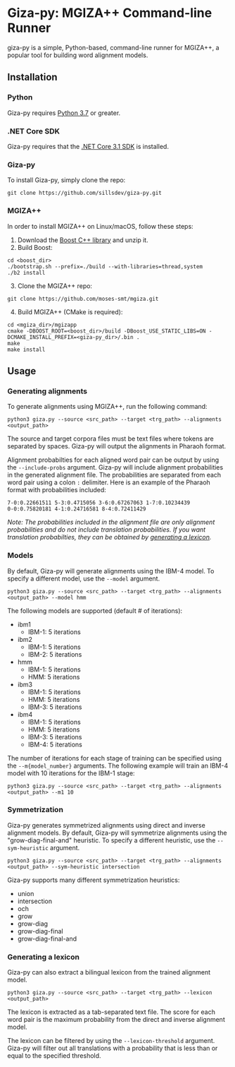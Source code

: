 # Giza-py: MGIZA++ Command-line Runner

giza-py is a simple, Python-based, command-line runner for MGIZA++, a popular tool for building word alignment models.

## Installation

### Python

Giza-py requires [Python 3.7](https://www.python.org/downloads/) or greater.

### .NET Core SDK

Giza-py requires that the [.NET Core 3.1 SDK](https://dotnet.microsoft.com/download) is installed.

### Giza-py

To install Giza-py, simply clone the repo:

```
git clone https://github.com/sillsdev/giza-py.git
```

### MGIZA++

In order to install MGIZA++ on Linux/macOS, follow these steps:

1. Download the [Boost C++ library](https://www.boost.org/) and unzip it.
2. Build Boost:

```
cd <boost_dir>
./bootstrap.sh --prefix=./build --with-libraries=thread,system
./b2 install
```

3. Clone the MGIZA++ repo:

```
git clone https://github.com/moses-smt/mgiza.git
```

4. Build MGIZA++ (CMake is required):

```
cd <mgiza_dir>/mgizapp
cmake -DBOOST_ROOT=<boost_dir>/build -DBoost_USE_STATIC_LIBS=ON -DCMAKE_INSTALL_PREFIX=<giza-py_dir>/.bin .
make
make install
```

## Usage

### Generating alignments

To generate alignments using MGIZA++, run the following command:

```
python3 giza.py --source <src_path> --target <trg_path> --alignments <output_path>
```

The source and target corpora files must be text files where tokens are separated by spaces. Giza-py will output the alignments in Pharaoh format.

Alignment probabilties for each aligned word pair can be output by using the `--include-probs` argument. Giza-py will include alignment probabilities in the generated alignment file. The probabilities are separated from each word pair using a colon `:` delimiter. Here is an example of the Pharaoh format with probabilities included:

```
7-0:0.22661511 5-3:0.4715056 3-6:0.67267063 1-7:0.10234439
0-0:0.75820181 4-1:0.24716581 8-4:0.72411429
```

_Note: The probabilities included in the alignment file are only alignment probabilities and do not include translation probabilities. If you want translation probabilties, they can be obtained by [generating a lexicon](#generating-a-lexicon)._

### Models

By default, Giza-py will generate alignments using the IBM-4 model. To specify a different model, use the `--model` argument.

```
python3 giza.py --source <src_path> --target <trg_path> --alignments <output_path> --model hmm
```

The following models are supported (default # of iterations):

- ibm1
  - IBM-1: 5 iterations
- ibm2
  - IBM-1: 5 iterations
  - IBM-2: 5 iterations
- hmm
  - IBM-1: 5 iterations
  - HMM: 5 iterations
- ibm3
  - IBM-1: 5 iterations
  - HMM: 5 iterations
  - IBM-3: 5 iterations
- ibm4
  - IBM-1: 5 iterations
  - HMM: 5 iterations
  - IBM-3: 5 iterations
  - IBM-4: 5 iterations

The number of iterations for each stage of training can be specified using the `--m{model_number}` arguments. The following example will train an IBM-4 model with 10 iterations for the IBM-1 stage:

```
python3 giza.py --source <src_path> --target <trg_path> --alignments <output_path> --m1 10
```

### Symmetrization

Giza-py generates symmetrized alignments using direct and inverse alignment models. By default, Giza-py will symmetrize alignments using the "grow-diag-final-and" heuristic. To specify a different heuristic, use the `--sym-heuristic` argument.

```
python3 giza.py --source <src_path> --target <trg_path> --alignments <output_path> --sym-heuristic intersection
```

Giza-py supports many different symmetrization heuristics:

- union
- intersection
- och
- grow
- grow-diag
- grow-diag-final
- grow-diag-final-and

### Generating a lexicon

Giza-py can also extract a bilingual lexicon from the trained alignment model.

```
python3 giza.py --source <src_path> --target <trg_path> --lexicon <output_path>
```

The lexicon is extracted as a tab-separated text file. The score for each word pair is the maximum probability from the direct and inverse alignment model.

The lexicon can be filtered by using the `--lexicon-threshold` argument. Giza-py will filter out all translations with a probability that is less than or equal to the specified threshold.
